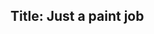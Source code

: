 Title: Just a paint job
---
<?# Twitter 1256952268206665730 /?>

<?# Twitter 1257600104183164929 /?>
<?# Twitter 1257506430476640256 /?>
<?# Twitter 1257506832140038145 /?>
<?# Twitter 1257507532173541378 /?>
<?# Twitter 1257524946361741317 /?>
<?# Twitter 1257532378320265216 /?>
<?# Twitter 1257537188540985349 /?>
<?# Twitter 1257537587306090498 /?>
<?# Twitter 1257540470613237765 /?>
<?# Twitter 1257540474048581632 /?>
<?# Twitter 1257541996874326018 /?>
<?# Twitter 1257547477542027270 /?>
